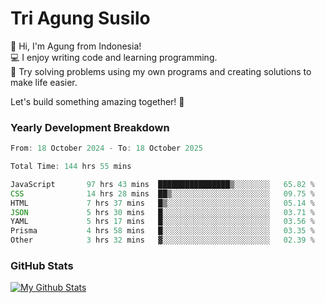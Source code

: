 # Tri Agung Susilo

👋 Hi, I'm Agung from Indonesia!<br>
💻 I enjoy writing code and learning programming.<br>
🧠 Try solving problems using my own programs and creating solutions to make life easier.

Let's build something amazing together! 🚀

### Yearly Development Breakdown

<!--START_SECTION:waka-->

```TypeScript JavaScript PHP
From: 18 October 2024 - To: 18 October 2025

Total Time: 144 hrs 55 mins

JavaScript       97 hrs 43 mins  ████████████████▒░░░░░░░░   65.82 %
CSS              14 hrs 28 mins  ██▒░░░░░░░░░░░░░░░░░░░░░░   09.75 %
HTML             7 hrs 37 mins   █▒░░░░░░░░░░░░░░░░░░░░░░░   05.14 %
JSON             5 hrs 30 mins   █░░░░░░░░░░░░░░░░░░░░░░░░   03.71 %
YAML             5 hrs 17 mins   █░░░░░░░░░░░░░░░░░░░░░░░░   03.56 %
Prisma           4 hrs 58 mins   █░░░░░░░░░░░░░░░░░░░░░░░░   03.35 %
Other            3 hrs 32 mins   ▓░░░░░░░░░░░░░░░░░░░░░░░░   02.39 %
```

<!--END_SECTION:waka-->

### GitHub Stats

[![My Github Stats](https://github-readme-stats.vercel.app/api?username=triagung128&show_icons=true&hide=contribs,issues&count_private=true&theme=tokyonight)](https://github.com/triagung128)

<!-- [![Top Langs](https://github-readme-stats.vercel.app/api/top-langs/?username=triagung128&layout=compact)](https://github.com/triagung128) -->
